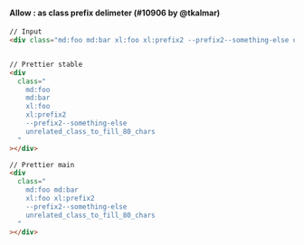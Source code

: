 #### Allow : as class prefix delimeter (#10906 by @tkalmar)

<!-- prettier-ignore -->
```html
// Input
<div class="md:foo md:bar xl:foo xl:prefix2 --prefix2--something-else unrelated_class_to_fill_80_chars"></div>


// Prettier stable
<div
  class="
    md:foo
    md:bar
    xl:foo
    xl:prefix2
    --prefix2--something-else
    unrelated_class_to_fill_80_chars
  "
></div>

// Prettier main
<div
  class="
    md:foo md:bar
    xl:foo xl:prefix2
    --prefix2--something-else
    unrelated_class_to_fill_80_chars
  "
></div>
```
